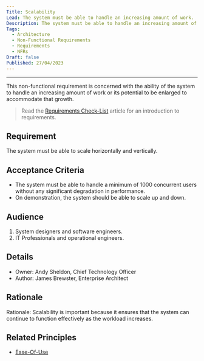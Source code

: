 ```yaml
---
Title: Scalability
Lead: The system must be able to handle an increasing amount of work.
Description: The system must be able to handle an increasing amount of work without any significant degradation in performance.
Tags:
  - Architecture
  - Non-Functional Requirements
  - Requirements
  - NFRs
Draft: false
Published: 27/04/2023
---
```


---
This non-functional requirement is concerned with the ability of the system to handle an increasing amount of work or its potential to be enlarged to accommodate that growth.

> Read the [Requirements Check-List](xref:requirements-checklist) article for an introduction to requirements.

## Requirement

The system must be able to scale horizontally and vertically.

## Acceptance Criteria

* The system must be able to handle a minimum of 1000 concurrent users without any significant degradation in performance.
* On demonstration, the system should be able to scale up and down.

## Audience

  1. System designers and software engineers.
  2. IT Professionals and operational engineers.

## Details

* Owner: Andy Sheldon, Chief Technology Officer
* Author: James Brewster, Enterprise Architect

## Rationale

Rationale: Scalability is important because it ensures that the system can continue to function effectively as the workload increases.

## Related Principles

* [Ease-Of-Use](xref:ease-of-use)
